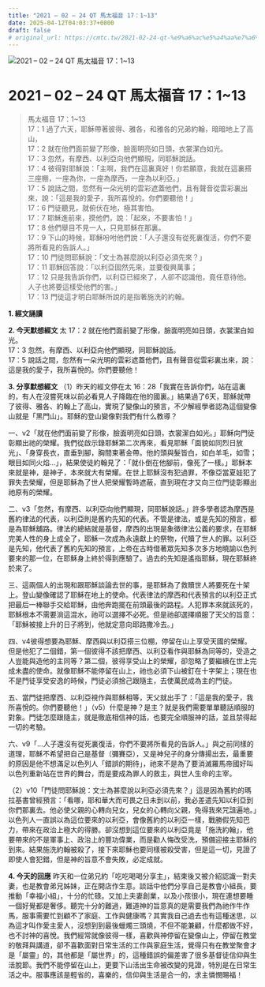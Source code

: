 ```yaml
---
title: "2021 – 02 – 24 QT 馬太福音 17：1~13"
date: 2025-04-12T04:03:37+0800
draft: false
# original_url: https://cmtc.tw/2021-02-24-qt-%e9%a6%ac%e5%a4%aa%e7%a6%8f%e9%9f%b3-17%ef%bc%9a113
---
```


![2021 – 02 – 24 QT 馬太福音 17：1\~13](/images/qt.jpg   "2021 – 02 – 24 QT 馬太福音 17：1\~13")

# 2021 – 02 – 24 QT 馬太福音 17：1\~13

> 馬太福音 17：1\~13  
> 17：1 過了六天，耶穌帶著彼得、雅各，和雅各的兄弟約翰，暗暗地上了高山，  
> 17：2 就在他們面前變了形像，臉面明亮如日頭，衣裳潔白如光。  
> 17：3 忽然，有摩西、以利亞向他們顯現，同耶穌說話。  
> 17：4 彼得對耶穌說：「主啊，我們在這裏真好！你若願意，我就在這裏搭三座棚，一座為你，一座為摩西，一座為以利亞。」  
> 17：5 說話之間，忽然有一朵光明的雲彩遮蓋他們，且有聲音從雲彩裏出來，說：「這是我的愛子，我所喜悅的。你們要聽他！」  
> 17：6 門徒聽見，就俯伏在地，極其害怕。  
> 17：7 耶穌進前來，摸他們，說：「起來，不要害怕！」  
> 17：8 他們舉目不見一人，只見耶穌在那裏。  
> 17：9 下山的時候，耶穌吩咐他們說：「人子還沒有從死裏復活，你們不要將所看見的告訴人。」  
> 17：10 門徒問耶穌說：「文士為甚麼說以利亞必須先來？」  
> 17：11 耶穌回答說：「以利亞固然先來，並要復興萬事；  
> 17：12 只是我告訴你們，以利亞已經來了，人卻不認識他，竟任意待他。人子也將要這樣受他們的害。」  
> 17：13 門徒這才明白耶穌所說的是指著施洗的約翰。

**1. 經文誦讀**

**2.  今天默想經文**
太 17：2 就在他們面前變了形像，臉面明亮如日頭，衣裳潔白如光。  
17：3 忽然，有摩西、以利亞向他們顯現，同耶穌說話。  
17：5 說話之間，忽然有一朵光明的雲彩遮蓋他們，且有聲音從雲彩裏出來，說：這是我的愛子，我所喜悅的。你們要聽他！

**3. 分享默想經文**
（1）昨天的經文停在太 16：28「我實在告訴你們，站在這裏的，有人在沒嘗死味以前必看見人子降臨在他的國裏。」結果過了6天，耶穌就帶了彼得、雅各、約翰上了高山，實現了變像山的預言，不少解經學者認為這個變像山就是「黑門山」。耶穌的登山變像對我們有什么教導？

一、v2「就在他們面前變了形像，臉面明亮如日頭，衣裳潔白如光。」耶穌向門徒彰顯出祂的榮耀。我們從啟示錄耶穌第二次再來，看見耶穌「面貌如同烈日放光」、「身穿長衣，直垂到腳，胸間束著金帶。他的頭與髮皆白，如白羊毛，如雪；眼目如同火焰…」，結果使徒約翰見了：「就仆倒在他腳前，像死了一樣。」耶穌本來就是神，是神子，本來就大有榮耀。在世上耶穌沒有犯過罪，不像亞當夏娃犯了罪失去榮耀，但是耶穌為了世人把榮耀暫時遮蔽，直到現在才又向三位門徒彰顯出祂原有的榮耀。

二、v3「忽然，有摩西、以利亞向他們顯現，同耶穌說話。」許多學者認為摩西是舊約律法的代表，以利亞則是舊約先知的代表。不管是律法，或是先知的預言，都是為耶穌舖路。律法的總結就是基督，摩西的出現是象徵律法公義的要求，在耶穌完美人性的身上成全了，耶穌一次成為永遠獻上的祭物，代贖了世人的罪。以利亞是先知，他代表了舊約先知的預言，上帝在古時借著眾先知多次多方地曉諭以色列要來的那一位，在耶穌身上終於得到應驗了。過去的先知是遙指耶穌，現在耶穌終於來了。

三、這兩個人的出現和跟耶穌談論去世的事，是耶穌為了救贖世人將要死在十架上。登山變像確認了耶穌在地上的使命。代表律法的摩西和代表預言的以利亞正式把最后一棒聯手交給耶穌，由他奔跑擺在前頭最後的路程。人犯罪本來就該死的，耶穌根本不需要淌這混水，祂可以選擇不必死。但是祂卻選擇順服了天父的旨意：「耶穌被接上升的日子將到，他就定意向耶路撒冷去。」

四、v4彼得想要為耶穌、摩西與以利亞搭三位棚，停留在山上享受天國的榮耀。但是他犯了二個錯，第一個彼得不該把摩西、以利亞看作與耶穌為同等的，受造之人豈能與造他的主同等？第二個，彼得享受山上的榮耀，卻忽略了要繼續在世上完成未盡的使命。就像耶穌不能停留在山上，祂也必須下山被釘在十字架上；現在也不是門徒享受安逸的時候，門徒必須捨己跟隨主，去使萬民成為主的門徒。

五、當門徒把摩西、以利亞視作與耶穌相等，天父就出手了：「這是我的愛子，我所喜悅的。你們要聽他！」（v5）什麼是神？是主？就是我們需要單單聽話順服的對象。門徒怎麼跟隨主，就是徹底相信神的話，也要完全順服神的話，並且禁得起一切的考驗。

六、v9「…人子還沒有從死裏復活，你們不要將所看見的告訴人。」與之前同樣的道理，耶穌不希望把自己是基督（彌賽亞），又是神兒子的身分傳揚出去，最重要的原因是他不想滿足以色列人「錯誤的期待」，祂來不是為了要消滅羅馬帝國好叫以色列重新站在世界的舞台，而是要成為罪人的救主，與世人生命的主宰。

（2）v10「門徒問耶穌說：文士為甚麼說以利亞必須先來？」這是因為舊約的瑪拉基書曾經預言：「看哪，耶和華大而可畏之日未到以前，我必差遣先知以利亞到你們那裏去。他必使父親的心轉向兒女，兒女的心轉向父親，免得我來咒詛遍地。」以色列人一直誤以為這位要來的以利亞，會像舊約的以利亞一樣，戰勝假先知巴力，帶來在政治上極大的得勝。卻沒想到這位要來的以利亞竟是「施洗約翰」，他要帶來的不是軍事上、政治上的豐功偉業，而是勸人悔改受洗，預備迎接主耶穌的到來。結果施洗約翰被殺了，接下來耶穌也要同樣被殺受害，但是這一切，見證了即使人會犯錯，但是神的旨意不會失敗，必定成就。

**4. 今天的回應**
昨天和一位弟兄約「吃吃喝喝分享主」，結束後又被介紹認識一對夫妻，也是教會弟兄姊妹，正在開店作生意。談話中他們分享自己是教會小組長，要推動「幸福小組」，十分的忙碌。又加上夫妻創業，以及小孩很小，現在連想要睡一個好覺都是奢侈。聽完十分的難過，難道神的旨意真的是需要我們為祂作牛作馬，服事需要忙到顧不了家庭、工作與健康嗎？其實我自己過去也有這種迷思，以為這才叫作愛主愛人，沒想到到最後蠟燭三頭燒，不但不能兼顧，什麼都做不好，也不討神的喜悅。我們經常就像彼得一樣，喜歡與神停留在變像山上，停留在教堂的敬拜與講道，卻不喜歡面對日常生活的工作與家庭生活，覺得只有在教堂聚會才是「屬靈」的，其他都是「屬世界」的，這種錯誤的偏差害了很多基督徒信仰與生活脫節。我們不能停留在山上，更要下山活出生命被改變的見證，特別是在日常生活之中。服事應該是輕省的，喜樂的，信仰與生活是合一的，求主憐憫賜福！
